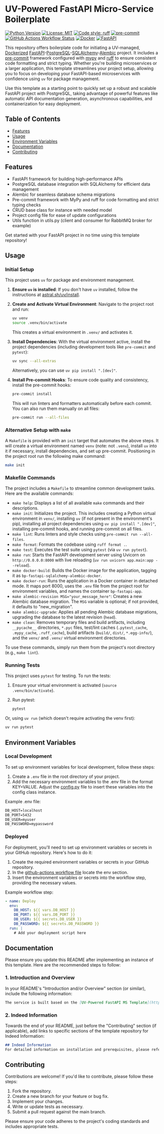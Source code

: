 # UV-Powered FastAPI Micro-Service Boilerplate

[![Python Version](https://img.shields.io/badge/python-%3E%3D3.13-blue.svg)](https://www.python.org/downloads/)
[![License: MIT](https://img.shields.io/badge/License-MIT-yellow.svg)](https://opensource.org/licenses/MIT)
[![Code style: ruff](https://img.shields.io/badge/code%20style-ruff-purple.svg)](https://github.com/astral-sh/ruff)
[![pre-commit](https://img.shields.io/badge/pre--commit-enabled-brightgreen?logo=pre-commit&logoColor=white)](https://github.com/pre-commit/pre-commit)
[![GitHub Actions Workflow Status](https://img.shields.io/github/actions/workflow/status/ferdinandbracho/bp_fastAPI-sqlalchemy-alembic-docker/deploy_dev.yml?branch=main&logo=githubactions)](https://github.com/ferdinandbracho/bp_fastAPI-sqlalchemy-alembic-docker/actions/workflows/deploy_dev.yml?query=branch%3Amain)
[![Docker](https://img.shields.io/badge/docker-ready-blue?logo=docker)](https://www.docker.com/)
[![FastAPI](https://img.shields.io/badge/FastAPI-009688?logo=fastapi&logoColor=white)](https://fastapi.tiangolo.com/)

This repository offers boilerplate code for initiating a UV-managed, [Dockerized](https://www.docker.com/) [FastAPI](https://fastapi.tiangolo.com/)-[PostgreSQL](https://www.postgresql.org/?&)-[SQLAlchemy](https://www.sqlalchemy.org/)-[Alembic](https://alembic.sqlalchemy.org/en/latest/) project. It includes a [pre-commit](https://pre-commit.com/) framework configured with [mypy](https://mypy.readthedocs.io/en/stable/index.html) and [ruff](https://beta.ruff.rs/docs/) to ensure consistent code formatting and strict typing. Whether you're building microservices or a larger application, this template streamlines your project setup, allowing you to focus on developing your FastAPI-based microservices with confidence using `uv` for package management.

Use this template as a starting point to quickly set up a robust and scalable FastAPI project with PostgreSQL, taking advantage of powerful features like automatic API documentation generation, asynchronous capabilities, and containerization for easy deployment.

## Table of Contents

- [Features](#features)
- [Usage](#usage)
- [Environment Variables](#environment-variables)
- [Documentation](#documentation)
- [Contributing](#contributing)

## Features

- FastAPI framework for building high-performance APIs
- PostgreSQL database integration with SQLAlchemy for efficient data management
- Alembic for seamless database schema migrations
- Pre-commit framework with MyPy and ruff for code formatting and strict typing checks
- CRUD base class for instance with needed model
- Project config file for ease of update configurations
- Utils function in utils.py (client and consumer for RabbitMQ broker for example)

Get started with your FastAPI project in no time using this template repository!

## Usage

### Initial Setup

This project uses `uv` for package and environment management.

1. **Ensure `uv` is installed**: If you don't have `uv` installed, follow the instructions at [astral.sh/uv/install](https://astral.sh/uv/install).

1. **Create and Activate Virtual Environment**: Navigate to the project root and run:

   ```sh
   uv venv
   source .venv/bin/activate
   ```

   This creates a virtual environment in `.venv/` and activates it.

1. **Install Dependencies**: With the virtual environment active, install the project dependencies (including development tools like `pre-commit` and `pytest`):

   ```sh
   uv sync --all-extras
   ```

   Alternatively, you can use `uv pip install ".[dev]"`.

1. **Install Pre-commit Hooks**: To ensure code quality and consistency, install the pre-commit hooks:

   ```sh
   pre-commit install
   ```

   This will run linters and formatters automatically before each commit. You can also run them manually on all files:

   ```sh
   pre-commit run --all-files
   ```

### Alternative Setup with `make`

A `Makefile` is provided with an `init` target that automates the above steps. It will create a virtual environment named `venv` (note: not `.venv`), install `uv` into it if necessary, install dependencies, and set up pre-commit. Positioning in the project root run the following make command:

```sh
make init
```

### Makefile Commands

The project includes a `Makefile` to streamline common development tasks. Here are the available commands:

- `make help`: Displays a list of all available `make` commands and their descriptions.
- `make init`: Initializes the project. This includes creating a Python virtual environment in `venv/`, installing `uv` (if not present in the environment's pip), installing all project dependencies using `uv pip install ".[dev]"`, installing pre-commit hooks, and running pre-commit on all files.
- `make lint`: Runs linters and style checks using `pre-commit run --all-files`.
- `make format`: Formats the codebase using `ruff format .`.
- `make test`: Executes the test suite using `pytest` (via `uv run pytest`).
- `make run`: Starts the FastAPI development server using Uvicorn on `http://0.0.0.0:8000` with live reloading (`uv run uvicorn app.main:app --reload`).
- `make docker-build`: Builds the Docker image for the application, tagging it as `bp-fastapi-sqlalchemy-alembic-docker`.
- `make docker-run`: Runs the application in a Docker container in detached mode. It maps port 8000, uses the `.env` file from the project root for environment variables, and names the container `bp-fastapi-app`.
- `make alembic-revision MSG="your_message_here"`: Creates a new Alembic database migration. The `MSG` variable is optional; if not provided, it defaults to "new_migration".
- `make alembic-upgrade`: Applies all pending Alembic database migrations, upgrading the database to the latest revision (`head`).
- `make clean`: Removes temporary files and build artifacts, including `__pycache__` directories, `*.pyc` files, test/lint caches (`.pytest_cache`, `.mypy_cache`, `.ruff_cache`), build artifacts (`build/`, `dist/`, `*.egg-info/`), and the `venv/` and `.venv/` virtual environment directories.

To use these commands, simply run them from the project's root directory (e.g., `make lint`).

### Running Tests

This project uses `pytest` for testing. To run the tests:

1. Ensure your virtual environment is activated (`source .venv/bin/activate`).
1. Run pytest:

   ```sh
   pytest
   ```

Or, using `uv run` (which doesn't require activating the venv first):

```sh
uv run pytest
```

## Environment Variables

### Local Development

To set up environment variables for local development, follow these steps:

1. Create a `.env` file in the root directory of your project.
1. Add the necessary environment variables to the .env file in the format KEY=VALUE. Adjust the [config.py](config.py) file to insert these variables into the config class instance.

Example .env file:

```txt
DB_HOST=localhost
DB_PORT=5432
DB_USER=myuser
DB_PASSWORD=mypassword
```

### Deployed

For deployment, you'll need to set up environment variables or secrets in your GitHub repository. Here's how to do it:

1. Create the required environment variables or secrets in your GitHub repository.
1. In the [github-actions workflow file](.github/workflows/deploy_dev.yml) locate the env section.
1. Insert the environment variables or secrets into the workflow step, providing the necessary values.

Example workflow step:

```yaml
- name: Deploy
  env:
    DB_HOST: ${{ vars.DB_HOST }}
    DB_PORT: ${{ vars.DB_PORT }}
    DB_USER: ${{ secrets.DB_USER }}
    DB_PASSWORD: ${{ secrets.DB_PASSWORD }}
  run: |
    # Add your deployment script here
```

## Documentation

Please ensure you update this README after implementing an instance of this template. Here are the recommended steps to follow:

### 1. Introduction and Overview

In your README's "Introduction and/or Overview" section (or similar), include the following information:

```markdown
The service is built based on the [UV-Powered FastAPI MS Template](https://github.com/ferdinandbracho/bp_fastAPI-sqlalchemy-alembic-docker). For comprehensive technical details, instructions on how to run, deploy, and any other related considerations, please refer to the documentation provided in the [template repository](https://github.com/ferdinandbracho/bp_fastAPI-sqlalchemy-alembic-docker).
```

### 2. Indeed Information

Towards the end of your README, just before the "Contributing" section (if applicable), add links to specific sections of the template repository for Indeed Information:

```markdown
## Indeed Information
For detailed information on installation and prerequisites, please refer to the [UV-Powered FastAPI MS Template repository](https://github.com/ferdinandbracho/bp_fastAPI-sqlalchemy-alembic-docker).
```

## Contributing

Contributions are welcome! If you'd like to contribute, please follow these steps:

1. Fork the repository.
1. Create a new branch for your feature or bug fix.
1. Implement your changes.
1. Write or update tests as necessary.
1. Submit a pull request against the main branch.

Please ensure your code adheres to the project's coding standards and includes appropriate tests.
